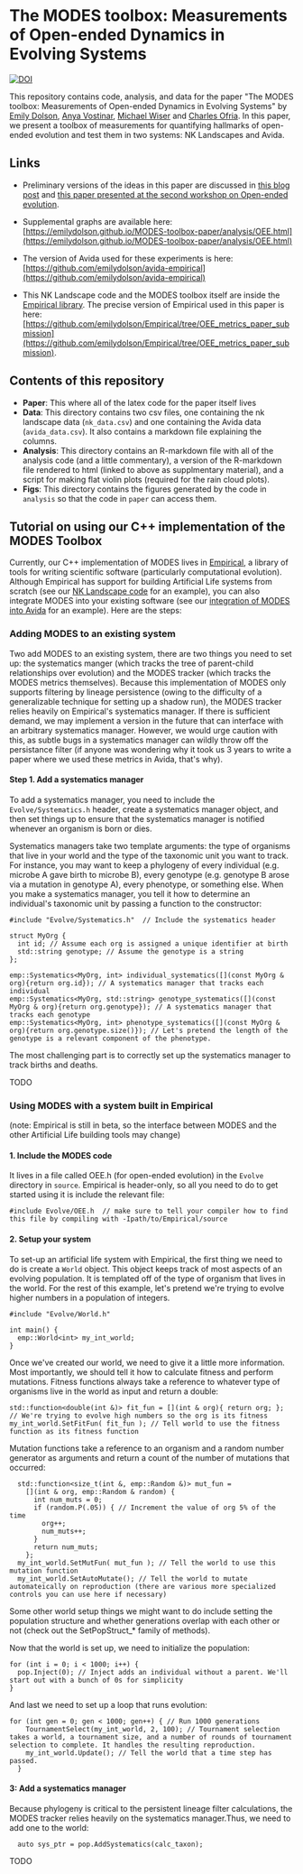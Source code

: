 # The MODES toolbox: Measurements of Open-ended Dynamics in Evolving Systems
[![DOI](https://zenodo.org/badge/151119818.svg)](https://zenodo.org/badge/latestdoi/151119818)

This repository contains code, analysis, and data for the paper 
"The MODES toolbox: Measurements of Open-ended Dynamics in Evolving Systems"
by [Emily Dolson](emilyldolson.com), [Anya Vostinar](https://vostinar.sites.grinnell.edu/), 
[Michael Wiser](https://msu.edu/~mwiser/) and [Charles Ofria](ofria.com). In this paper, we present 
a toolbox of measurements for quantifying hallmarks of open-ended evolution and test them in two systems:
NK Landscapes and Avida.

## Links

- Preliminary versions of the ideas in this paper are discussed in [this blog post](https://thewinnower.com/papers/2309-what-s-holding-artificial-life-back-from-open-ended-evolution) 
and [this paper presented at the second workshop on Open-ended evolution](http://www.tim-taylor.com/oee2/abstracts/vostinar-oee2-submission.pdf).

- Supplemental graphs are available here: [https://emilydolson.github.io/MODES-toolbox-paper/analysis/OEE.html](https://emilydolson.github.io/MODES-toolbox-paper/analysis/OEE.html)

- The version of Avida used for these experiments is here: [https://github.com/emilydolson/avida-empirical](https://github.com/emilydolson/avida-empirical)

- This NK Landscape code and the MODES toolbox itself are inside the [Empirical library](https://github.com/devosoft/Empirical).
The precise version of Empirical used in this paper is here: [https://github.com/emilydolson/Empirical/tree/OEE_metrics_paper_submission](https://github.com/emilydolson/Empirical/tree/OEE_metrics_paper_submission).

## Contents of this repository

- **Paper**: This where all of the latex code for the paper itself lives
- **Data**: This directory contains two csv files, one containing the nk landscape data (`nk_data.csv`) and one containing the Avida data (`avida_data.csv`). It also contains a markdown file explaining the columns.
- **Analysis**: This directory contains an R-markdown file with all of the analysis code (and a little commentary), a version of the R-markdown file rendered to html (linked to above as supplmentary material), and a script for making flat violin plots (required for the rain cloud plots).
- **Figs**: This directory contains the figures generated by the code in `analysis` so that the code in `paper` can access them.

## Tutorial on using our C++ implementation of the MODES Toolbox

Currently, our C++ implementation of MODES lives in [Empirical](https://github.com/devosoft/Empirical), a library of tools for writing scientific software (particularly computational evolution). Although Empirical has support for building Artificial Life systems from scratch (see our [NK Landscape code](https://github.com/emilydolson/MODES-toolbox-paper/blob/master/code/source/nk_oee.h) for an example), you can also integrate MODES into your existing software (see our [integration of MODES into Avida](https://github.com/emilydolson/avida-empirical) for an example). Here are the steps:

### Adding MODES to an existing system

Two add MODES to an existing system, there are two things you need to set up: the systematics manger (which tracks the tree of parent-child relationships over evolution) and the MODES tracker (which tracks the MODES metrics themselves). Because this implementation of MODES only supports filtering by lineage persistence (owing to the difficulty of a generalizable technique for setting up a shadow run), the MODES tracker relies heavily on Empirical's systematics manager. If there is sufficient demand, we may implement a version in the future that can interface with an arbitrary systematics manager. However, we would urge caution with this, as subtle bugs in a systematics manager can wildly throw off the persistance filter (if anyone was wondering why it took us 3 years to write a paper where we used these metrics in Avida, that's why).

#### Step 1. Add a systematics manager

To add a systematics manager, you need to include the `Evolve/Systematics.h` header, create a systematics manager object, and then set things up to ensure that the systematics manager is notified whenever an organism is born or dies.

Systematics managers take two template arguments: the type of organisms that live in your world and the type of the taxonomic unit you want to track. For instance, you may want to keep a phylogeny of every individual (e.g. microbe A gave birth to microbe B), every genotype (e.g. genotype B arose via a mutation in genotype A), every phenotype, or something else. When you make a systematics manager, you tell it how to determine an individual's taxonomic unit by passing a function to the constructor:

```
#include "Evolve/Systematics.h"  // Include the systematics header

struct MyOrg {
  int id; // Assume each org is assigned a unique identifier at birth
  std::string genotype; // Assume the genotype is a string
};

emp::Systematics<MyOrg, int> individual_systematics([](const MyOrg & org){return org.id}); // A systematics manager that tracks each individual
emp::Systematics<MyOrg, std::string> genotype_systematics([](const MyOrg & org){return org.genotype}); // A systematics manager that tracks each genotype
emp::Systematics<MyOrg, int> phenotype_systematics([](const MyOrg & org){return org.genotype.size()}); // Let's pretend the length of the genotype is a relevant component of the phenotype.
```

The most challenging part is to correctly set up the systematics manager to track births and deaths.

TODO

### Using MODES with a system built in Empirical
(note: Empirical is still in beta, so the interface between MODES and the other Artificial Life building tools may change)

#### 1. Include the MODES code

It lives in a file called OEE.h (for open-ended evolution) in the `Evolve` directory in `source`. Empirical is header-only, so all you need to do to get started using it is include the relevant file:

```
#include Evolve/OEE.h  // make sure to tell your compiler how to find this file by compiling with -Ipath/to/Empirical/source
```

#### 2. Setup your system

To set-up an artificial life system with Empirical, the first thing we need to do is create a `World` object. This object keeps track of most aspects of an evolving population. It is templated off of the type of organism that lives in the world. For the rest of this example, let's pretend we're trying to evolve higher numbers in a population of integers.

```
#include "Evolve/World.h"

int main() {
  emp::World<int> my_int_world;
}
```

Once we've created our world, we need to give it a little more information. Most importantly, we should tell it how to calculate fitness and perform mutations. Fitness functions always take a reference to whatever type of organisms live in the world as input and return a double:

```
std::function<double(int &)> fit_fun = [](int & org){ return org; }; // We're trying to evolve high numbers so the org is its fitness
my_int_world.SetFitFun( fit_fun ); // Tell world to use the fitness function as its fitness function
```

Mutation functions take a reference to an organism and a random number generator as arguments and return a count of the number of mutations that occurred:

```
  std::function<size_t(int &, emp::Random &)> mut_fun =
    [](int & org, emp::Random & random) {
      int num_muts = 0;
      if (random.P(.05)) { // Increment the value of org 5% of the time
        org++;
        num_muts++;
      }
      return num_muts;
    };
  my_int_world.SetMutFun( mut_fun ); // Tell the world to use this mutation function
  my_int_world.SetAutoMutate(); // Tell the world to mutate automateically on reproduction (there are various more specialized controls you can use here if necessary)

```
Some other world setup things we might want to do include setting the population structure and whether generations overlap with each other or not (check out the SetPopStruct_* family of methods).

Now that the world is set up, we need to initialize the population:

```
for (int i = 0; i < 1000; i++) {
  pop.Inject(0); // Inject adds an individual without a parent. We'll start out with a bunch of 0s for simplicity
}
```

And last we need to set up a loop that runs evolution:

```
for (int gen = 0; gen < 1000; gen++) { // Run 1000 generations
    TournamentSelect(my_int_world, 2, 100); // Tournament selection takes a world, a tournament size, and a number of rounds of tournament selection to complete. It handles the resulting reproduction.
    my_int_world.Update(); // Tell the world that a time step has passed.
  }
```

#### 3: Add a systematics manager

Because phylogeny is critical to the persistent lineage filter calculations, the MODES tracker relies heavily on the systematics manager.Thus, we need to add one to the world:

```
  auto sys_ptr = pop.AddSystematics(calc_taxon);

```
TODO
